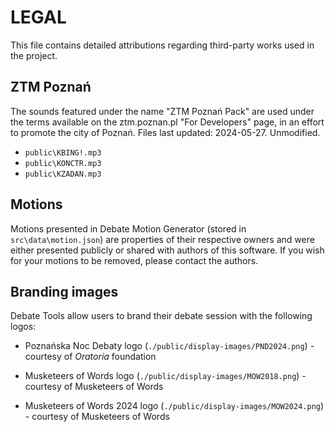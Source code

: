 # LEGAL

This file contains detailed attributions regarding third-party works used in the project.

## ZTM Poznań

The sounds featured under the name "ZTM Poznań Pack" are used under the terms available on the ztm.poznan.pl "For Developers" page, in an effort to promote the city of Poznań. Files last updated: 2024-05-27. Unmodified.

- `public\KBING!.mp3`
- `public\KONCTR.mp3`
- `public\KZADAN.mp3`

## Motions

Motions presented in Debate Motion Generator (stored in `src\data\motion.json`) are properties of their respective owners and were either presented publicly or shared with authors of this software. If you wish for your motions to be removed, please contact the authors.

## Branding images

Debate Tools allow users to brand their debate session with the following logos:

- Poznańska Noc Debaty logo (`./public/display-images/PND2024.png`) - courtesy of _Oratoria_ foundation

- Musketeers of Words logo (`./public/display-images/MOW2018.png`) - courtesy of Musketeers of Words

- Musketeers of Words 2024 logo (`./public/display-images/MOW2024.png`) - courtesy of Musketeers of Words
